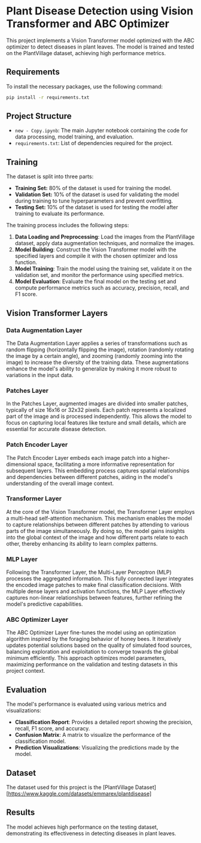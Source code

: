 # Plant Disease Detection using Vision Transformer and ABC Optimizer

This project implements a Vision Transformer model optimized with the ABC optimizer to detect diseases in plant leaves. The model is trained and tested on the PlantVillage dataset, achieving high performance metrics.

## Requirements

To install the necessary packages, use the following command:

```bash
pip install -r requirements.txt
```

## Project Structure

- `new - Copy.ipynb`: The main Jupyter notebook containing the code for data processing, model training, and evaluation.
- `requirements.txt`: List of dependencies required for the project.


## Training

The dataset is split into three parts:

- **Training Set:** 80% of the dataset is used for training the model.
- **Validation Set:** 10% of the dataset is used for validating the model during training to tune hyperparameters and prevent overfitting.
- **Testing Set:** 10% of the dataset is used for testing the model after training to evaluate its performance.

The training process includes the following steps:

1. **Data Loading and Preprocessing**: Load the images from the PlantVillage dataset, apply data augmentation techniques, and normalize the images.
2. **Model Building**: Construct the Vision Transformer model with the specified layers and compile it with the chosen optimizer and loss function.
3. **Model Training**: Train the model using the training set, validate it on the validation set, and monitor the performance using specified metrics.
4. **Model Evaluation**: Evaluate the final model on the testing set and compute performance metrics such as accuracy, precision, recall, and F1 score.

## Vision Transformer Layers

### Data Augmentation Layer

The Data Augmentation Layer applies a series of transformations such as random flipping (horizontally flipping the image), rotation (randomly rotating the image by a certain angle), and zooming (randomly zooming into the image) to increase the diversity of the training data. These augmentations enhance the model's ability to generalize by making it more robust to variations in the input data.

### Patches Layer

In the Patches Layer, augmented images are divided into smaller patches, typically of size 16x16 or 32x32 pixels. Each patch represents a localized part of the image and is processed independently. This allows the model to focus on capturing local features like texture and small details, which are essential for accurate disease detection.

### Patch Encoder Layer

The Patch Encoder Layer embeds each image patch into a higher-dimensional space, facilitating a more informative representation for subsequent layers. This embedding process captures spatial relationships and dependencies between different patches, aiding in the model's understanding of the overall image context.

### Transformer Layer

At the core of the Vision Transformer model, the Transformer Layer employs a multi-head self-attention mechanism. This mechanism enables the model to capture relationships between different patches by attending to various parts of the image simultaneously. By doing so, the model gains insights into the global context of the image and how different parts relate to each other, thereby enhancing its ability to learn complex patterns.

### MLP Layer

Following the Transformer Layer, the Multi-Layer Perceptron (MLP) processes the aggregated information. This fully connected layer integrates the encoded image patches to make final classification decisions. With multiple dense layers and activation functions, the MLP Layer effectively captures non-linear relationships between features, further refining the model's predictive capabilities.

### ABC Optimizer Layer

The ABC Optimizer Layer fine-tunes the model using an optimization algorithm inspired by the foraging behavior of honey bees. It iteratively updates potential solutions based on the quality of simulated food sources, balancing exploration and exploitation to converge towards the global minimum efficiently. This approach optimizes model parameters, maximizing performance on the validation and testing datasets in this project context.


## Evaluation

The model's performance is evaluated using various metrics and visualizations:

- **Classification Report**: Provides a detailed report showing the precision, recall, F1 score, and accuracy.
- **Confusion Matrix**: A matrix to visualize the performance of the classification model.
- **Prediction Visualizations**: Visualizing the predictions made by the model. 

## Dataset

The dataset used for this project is the [PlantVillage Dataset][https://www.kaggle.com/datasets/emmarex/plantdisease]

## Results

The model achieves high performance on the testing dataset, demonstrating its effectiveness in detecting diseases in plant leaves.

